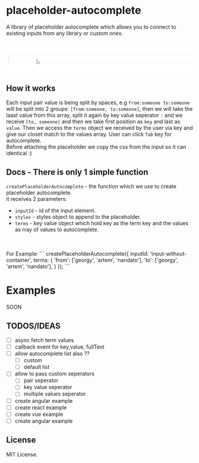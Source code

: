 # placeholder-autocomplete
A library of placeholder autocomplete which allows you to connect to existing inputs from any library or custom ones.

![](placeholder-autcomplete.gif)

## How it works
Each input pair value is being split by spaces, e.g `from:someone to:someone` will be split into 2 groups: `[from:someone, to:someone]`,
then we will take the laast value from this array, split it again by key value seperator `:` and we receive `[to, someone]` and then we take first position as `key` and last as `value`.
Then we access the `terms` object we received by the user via key and give our closet match to the values array.
User can click `Tab` key for autocomplete.
<br>
Before attaching the placeholder we copy the css from the input so it can identical :) 

## Docs - There is only 1 simple function
`createPlaceholderAutocomplete` - the function which we use to create placeholder autocomplete.
<br>
it receives 2 parameters:
- `inputId` - id of the input element.
- `styles` - styles object to append to the placeholder.
- `terms` - key value object which hold key as the term key and the values as rray of values to autocomplete.
<br>
<br>
For Example:
```
createPlaceholderAutocomplete({
        inputId: 'input-without-container',
        terms: {
            'from': ['georgy', 'artem', 'nandato'],
            'to': ['georgy', 'artem', 'nandato'],
        }
    });
``` 

# Examples
SOON

## TODOS/IDEAS
- [ ] async fetch term values
- [ ] callback event for key,value, fullText
- [ ] allow autocomplete list also ??
    - [ ] custom
    - [ ] default list
- [ ] allow to pass custom seperators
    - [ ] pair seperator
    - [ ] key value seperator
    - [ ] multiple values seperator
- [ ] create angular example
- [ ] create react example
- [ ] create vue example
- [ ] create angular example

## License 
MIT License.
